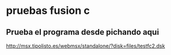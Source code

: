 # pruebas fusion c

## Prueba el programa desde pichando aqui

http://msx.tipolisto.es/webmsx/standalone/?disk=files/testfc2.dsk